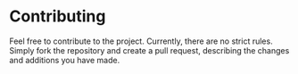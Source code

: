 # Contributing
Feel free to contribute to the project. Currently, there are no strict rules. Simply fork the repository and create a pull request, describing the changes and additions you have made.
